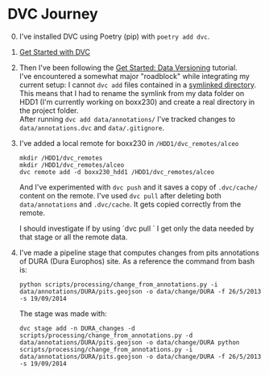 # DVC Journey
0. I've installed DVC using Poetry (pip) with `poetry add dvc`.
1. [Get Started with DVC](https://dvc.org/doc/start)
2. Then I've been following the [Get Started: Data Versioning](https://dvc.org/doc/start/data-management/data-versioning) tutorial.  
    I've encountered a somewhat major "roadblock" while integrating my current setup: I cannot `dvc add` files contained in a [symlinked directory](https://dvc.org/doc/user-guide/troubleshooting#add-symlink).  
    This means that I had to rename the symlink from my data folder on HDD1 (I'm currently working on boxx230) and create a real directory in the project folder.  
    After running `dvc add data/annotations/` I've tracked changes to `data/annotations.dvc` and `data/.gitignore`.
3. I've added a local remote for boxx230 in `/HDD1/dvc_remotes/alceo`
    ```
    mkdir /HDD1/dvc_remotes
    mkdir /HDD1/dvc_remotes/alceo
    dvc remote add -d boxx230_hdd1 /HDD1/dvc_remotes/alceo
    ```
    And I've experimented with `dvc push` and it saves a copy of `.dvc/cache/` content on the remote. 
    I've used `dvc pull` after deleting both `data/annotations` and `.dvc/cache`. It gets copied correctly from the remote.

    <!-- TODO: investigate dvc pull by pipeline stage. --> I should investigate if by using `dvc pull <pipeline stage>` I get only the data needed by that stage or all the remote data.
4. I've made a pipeline stage that computes changes from pits annotations of DURA (Dura Europhos) site. As a reference the command from bash is:
    ``` 
    python scripts/processing/change_from_annotations.py -i data/annotations/DURA/pits.geojson -o data/change/DURA -f 26/5/2013 -s 19/09/2014
    ```
    The stage was made with:
    ```
    dvc stage add -n DURA_changes -d scripts/processing/change_from_annotations.py -d data/annotations/DURA/pits.geojson -o data/change/DURA python scripts/processing/change_from_annotations.py -i data/annotations/DURA/pits.geojson -o data/change/DURA -f 26/5/2013 -s 19/09/2014
    ```
